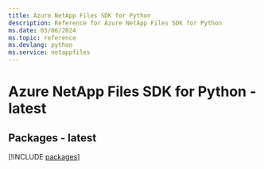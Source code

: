 ```yaml
---
title: Azure NetApp Files SDK for Python
description: Reference for Azure NetApp Files SDK for Python
ms.date: 03/06/2024
ms.topic: reference
ms.devlang: python
ms.service: netappfiles
---
```

# Azure NetApp Files SDK for Python - latest
## Packages - latest
[!INCLUDE [packages](netapp-files-index.md)]